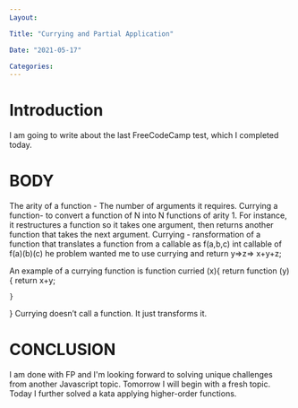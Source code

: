 ```yaml
---
Layout:

Title: "Currying and Partial Application"

Date: "2021-05-17"

Categories:
---
```


# Introduction
I am going to write about the last FreeCodeCamp test, which I completed today.


# BODY
The arity of a function - The number of arguments it requires. Currying a function- to convert a function of N into N functions of arity 1.
For instance, it restructures a function so it takes one argument, then returns another function that takes the next argument.
Currying - ransformation of a function that translates a function from a callable as f(a,b,c) int callable of f(a)(b)(c) he problem wanted me to use currying and
 return y=>z=> x+y+z;
 
An example of a currying function is 
function curried (x){
    return function (y){
        return x+y;

    }
}
Currying doesn’t call a function. It just transforms it.

# CONCLUSION
I am done with FP and I'm looking forward to solving unique challenges from another Javascript topic. Tomorrow I will begin with a fresh topic. Today I further solved a kata applying higher-order functions.